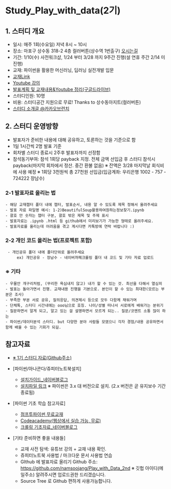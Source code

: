 
# Study_Play_with_data(2기)

## 1. 스터디 개요

 - 일시: 매주 1회(수요일) 저녁 8시 ~ 10시 
 - 장소: 마포구 상수동 318-2 4층 컬러버튼(상수역 1번출구) [ 오시는길](http://colorbutton.co.kr/?page_id=15374)
 - 기간: 1/10(수) 사전워크샵, 1/24 부터 3/28 까지 9주간 진행(설 연휴 주간 2/14 미진행)
 - 교재: 파이썬을 활용한 머신러닝, 딥러닝 실전개발 입문
 - [ 교재Link](http://wikibook.co.kr/python-machine-learning/trackback)
 - [ Youtube 강의](https://tinyurl.com/mqh4g73)
 - [ 발표계획 및 교재내용&Youtube 정리(구글드라이브)](https://docs.google.com/spreadsheets/d/1yejRWNkHzr1tkJ2kY6v8Y0BY_ZJGrR7JJXrDYSN8LnE/edit#gid=2023258204)
 - 스터디인원: 10명
 - 비용: 스터디공간 지원으로 무료! Thanks to 상수동아지트(컬러버튼)
 - [ 스터디 소개글 @카카오브런치](https://brunch.co.kr/@kakao-it/201)
  
   
## 2. 스터디 운영방향

 - 발표자가 준비한 내용에 대해 공유하고, 토론하는 것을 기준으로 함
 - 1일 1시간씩 2명 발표 기준
 - 회차별 스터디 종료시 2주후 발표자까지 선정함
 - 참석동기부여: 참석 1회당 payback 지정. 전체 금액 선입금 후 스터디 참석시 payback(마지막 회차에서 정산. 중간 환불 없음)
   ※ 잔액은 3/28 마지막날 회식비에 사용 예정 
   ※ 1회당 3천원씩 총 27천원 선입금(입금계좌: 우리은행 1002 - 757 - 724222  장남수) 
   
 ### 2-1 발표자료 올리는 법
    - 해당 교재챕터 폴더 내에 챕터, 발표순서, 내용 알 수 있도록 제목 정해서 올려주세요
	- 발표 자료 파일명 예시: 1-2)BeautifulSoup활용하여원하는정보찾기.ipynb
    - 괄호 안 숫자는 챕터 구분, 괄호 밖은 제목 및 주제 표시
    - 발표자료는 .ipynb .html 등 github에서 미리보기가 가능한 형태로 올려주세요.
    - 발표자료를 올리는데 어려움을 겪고 계시다면 카톡방에 연락 바랍니다 :)

 ### 2-2 개인 코드 올리는 법(프로젝트 포함)
     - 개인공유 폴더 내에 폴더단위로 올려주세요     
	     ex) 개인공유 - 장남수 - 네이버까페크롤링 폴더 내 코드 및 기타 자료 업로드
	
 ### ※ 기타
	- 우물안 개구리처럼, (무리한 욕심내지 않고) 내가 할 수 있는 것. 최선을 다해서 열심히 
	- 발표는 돌아가면서 진행. 교재내용 진행을 기본으로. 본인이 할 수 있는 최대한(모르는 부분은 조사)
	- 부족한 부분 서로 공유, 질의응답, 의견제시 등으로 모두 다함께 채워가며
	- 단체톡, 스터디 시간내에는 ooo님으로 호칭. 나이/성별 떠나서 서로에게 배워가는 분위기
	- 질문하면서 알게 되고, 알고 있는 걸 설명하면서 모르게 되는.. 질문/코멘트 소통 많이 하는
	- 파이썬/데이터분석 스터디. but 다양한 분야 사람들 모였으니 각자 경험/내용 공유하면서 함께 배울 수 있는 기회가 되길.

## 참고자료

 - [※ 1기 스터디 자료(Github주소)](https://github.com/namsoojang/Study_Play_with_data)

 - [파이썬/아나콘다/쥬피터노트북설치]
   - [설치가이드_네이버블로그](http://kiddwannabe.blog.me/221154599192)
   - [설치파일 링크](https://www.anaconda.com/download/)
      ※ 파이썬은 3.x 대 버전으로 설치. (2.x 버전은 곧 유지보수 기간 종료됨)

 - [파이썬 기초 학습 참고자료]
   - [점프투파이썬 무료교재](https://wikidocs.net/book/1)
   - [Codeacademy(웹상에서 실습 가능, 무료)](https://www.codecademy.com/ko/tracks/python-ko)
   - [크롤링 기초자료_네이버블로그](http://blog.naver.com/kiddwannabe)

 - [기타 준비하면 좋을 내용들]
   - 교재 사전 탐색: 유튜브 강의 + 교재 내용 확인.
   - 쥬피터노트북 사용법 / 마크다운 문서 사용법 연습
   - GIthub 에 발표자료 올리기
       Github 주소: https://github.com/namsoojang/Play_with_Data_2nd
      ※ 깃헙 아이디(메일주소) 알려주시면 업로드권한 드리겠습니다. 
   - Source Tree 로 Github 편하게 사용가능합니다. 
